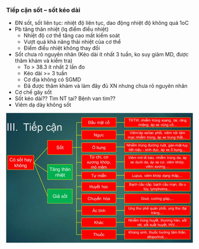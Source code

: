 ### Tiếp cận sốt – sốt kéo dài
- ĐN sốt, sốt liên tục: nhiệt độ liên tục, dao động nhiệt độ không quá 1oC
- Pb tăng thân nhiệt (lq điểm điều nhiệt)
	- Nhiệt độ cơ thể tăng cao mất kiểm soát
	- Vượt quá khả năng thải nhiệt của cơ thể
	- Điểm điều nhiệt không thay đổi
- Sốt chưa rõ nguyên nhân (Kéo dài ít nhất 3 tuần, ko suy giảm MD, được thăm khám và kiểm tra)
	- To > 38.3 ít nhất 2 lần đo
	- Kéo dài >= 3 tuần
	- Cơ địa không có SGMD
	- Đã được thăm khám và làm đây đủ XN nhưng chưa rõ nguyên nhân
- Cơ chế gây sốt
- Sốt kéo dài?? Tìm NT tai? Bệnh van tim??
- Viêm dạ dày không sốt

![Tiep can sot - sot keo dai-1687335057219.jpeg](../../../200%20Files/image/image/Tiep%20can%20sot%20-%20sot%20keo%20dai-1687335057219.jpeg)